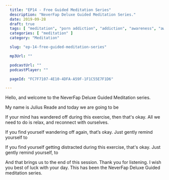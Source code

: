 ```yaml
---
  title: "EP14 - Free Guided Meditation Series"
  description: "NeverFap Deluxe Guided Meditation Series."
  date: 2019-09-28
  draft: true
  tags: [ "meditation", "porn addiction", "addiction", "awareness", "awareness exercises", "perspective", "nofap", "neverfap", "neverfap deluxe" ]
  categories: [ "meditation" ]
  category: "Meditation"

  slug: "ep-14-free-guided-meditation-series"

  mp3Url: ""

  podcastUrl: ""
  podcastPlayer: ""

  pageId: "FC7F7107-4E10-4DFA-A59F-1F1C55E7F1D6"

---
```


<!-- focus/attention/consciousness -->

Hello, and welcome to the NeverFap Deluxe Guided Meditation series.

My name is Julius Reade and today we are going to be


If your mind has wandered off during this exercise, then that's okay. All we need to do is relax, and reconnect with ourselves.


If you find yourself wandering off again, that’s okay. Just gently remind yourself to


If you find yourself getting distracted during this exercise, that's okay. Just gently remind yourself, to


And that brings us to the end of this session. Thank you for listening. I wish you best of luck with your day. This has been the NeverFap Deluxe Guided meditation series.
